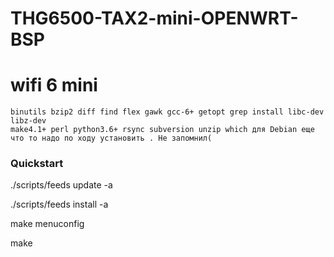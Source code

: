 # THG6500-TAX2-mini-OPENWRT-BSP
# wifi 6 mini

```
binutils bzip2 diff find flex gawk gcc-6+ getopt grep install libc-dev libz-dev
make4.1+ perl python3.6+ rsync subversion unzip which для Debian еще что то надо по ходу установить . Не запомнил(
```

### Quickstart

./scripts/feeds update -a

./scripts/feeds install -a

make menuconfig

make

